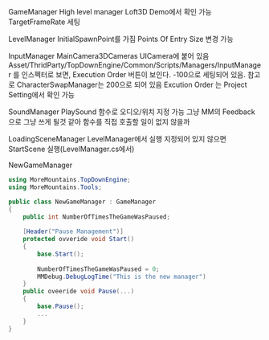 GameManager
	High level manager
	Loft3D Demo에서 확인 가능
		TargetFrameRate 세팅

LevelManager
	InitialSpawnPoint를 가짐
	Points Of Entry
		Size 변경 가능

InputManager
	MainCamera3DCameras
		UICamera에 붙어 있음
		Asset/ThridParty/TopDownEngine/Common/Scripts/Managers/InputManager 를 인스펙터로 보면, Execution Order 버튼이 보인다.
		-100으로 세팅되어 있음.
		참고로 CharacterSwapManager는 200으로 되어 있음
	Excution Order 는 Project Setting에서 확인 가능
	

SoundManager
	PlaySound 함수로 오디오/위치 지정 가능
	그냥 MM의 Feedback 으로 그냥 쓰게 될것 같아 함수를 직접 호출할 일이 없지 않을까

LoadingSceneManager
	LevelManager에서 실행
	지정되어 있지 않으면 StartScene 실행(LevelManager.cs에서)
	

NewGameManager
```csharp
using MoreMountains.TopDownEngine;
using MoreMountains.Tools;

public class NewGameManager : GameManager
{
	public int NumberOfTimesTheGameWasPaused;
	
	[Header("Pause Management")]
	protected ovveride void Start()
	{
		base.Start();
	
		NumberOfTimesTheGameWasPaused = 0;
		MMDebug.DebugLogTime("This is the new manager")
	}
	public oveeride void Pause(...)
	{
		base.Pause();
		...
	}	
}

```
